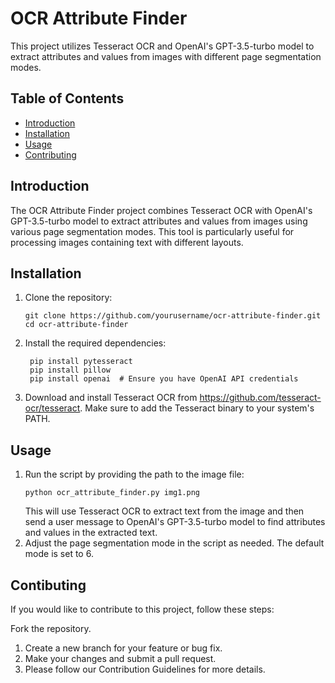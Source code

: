 # OCR Attribute Finder

This project utilizes Tesseract OCR and OpenAI's GPT-3.5-turbo model to extract attributes and values from images with different page segmentation modes.

## Table of Contents

- [Introduction](#introduction)
- [Installation](#installation)
- [Usage](#usage)
- [Contributing](#contributing)

## Introduction

The OCR Attribute Finder project combines Tesseract OCR with OpenAI's GPT-3.5-turbo model to extract attributes and values from images using various page segmentation modes. This tool is particularly useful for processing images containing text with different layouts.

## Installation

1. Clone the repository:

   ```
   git clone https://github.com/yourusername/ocr-attribute-finder.git
   cd ocr-attribute-finder
   ```
2. Install the required dependencies:
   ```
    pip install pytesseract
    pip install pillow
    pip install openai  # Ensure you have OpenAI API credentials
   ```
3. Download and install Tesseract OCR from https://github.com/tesseract-ocr/tesseract. Make sure to add the Tesseract binary to your system's PATH.

## Usage
1. Run the script by providing the path to the image file:
   ```
   python ocr_attribute_finder.py img1.png
   ```
   This will use Tesseract OCR to extract text from the image and then send a user message to OpenAI's GPT-3.5-turbo model to find attributes and values in the extracted        text.
2. Adjust the page segmentation mode in the script as needed. The default mode is set to 6.

## Contibuting

If you would like to contribute to this project, follow these steps:

Fork the repository.
1. Create a new branch for your feature or bug fix.
2. Make your changes and submit a pull request.
3. Please follow our Contribution Guidelines for more details.

